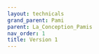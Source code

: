 ```yaml
---
layout: technicals
grand_parent: Pami
parent: La_Conception_Pamis
nav_order: 1
title: Version 1
---
```

